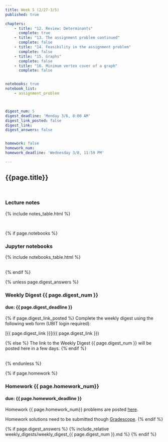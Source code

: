 ```yaml
---
title: Week 5 (2/27-3/5)
published: true

chapters:
    - title: "12. Review: Determinants"
      complete: true
    - title: "13. The assignment problem continued"
      complete: false
    - title: "14. Feasibility in the assignment problem"
      complete: false
    - title: "15. Graphs"
      complete: false
    - title: "16. Minimum vertex cover of a graph"
      complete: false


notebooks: true
notebook_list:
    - assignment_problem



digest_num: 5
digest_deadline: 'Monday 3/6, 8:00 AM'
digest_link_posted: false
digest_link:
digest_answers: false


homework: false
homework_num:
homework_deadline: 'Wednesday 3/8, 11:59 PM'

---
```


<style>
    ul {
        padding-left: 20px;
    }
</style>


## {{page.title}}

<br/>

### Lecture notes

{% include notes_table.html %}

<br/>

{% if page.notebooks %}
### Jupyter notebooks

{% include notebooks_table.html %}

<br/>
{% endif %}


{% unless page.digest_answers %}
### Weekly Digest {{ page.digest_num }}
#### due: {{ page.digest_deadline }}

{% if page.digest_link_posted %}
Complete the weekly digest using the following web form (UBIT login required):

[{{ page.digest_link }}]({{ page.digest_link }})

{% else %}
The link to the Weekly Digest {{ page.digest_num }} will be posted here
in a few days.
{% endif %}

<br/>
{% endunless %}


{% if page.homework %}
### Homework {{ page.homework_num}}
#### due: {{ page.homework_deadline }}

Homework {{ page.homework_num}} problems are posted <a href="{{ site.baseurl }}/assets/homework/hw_{{ page.homework_num }}.pdf" target="_blank">here</a>.

Homework solutions need to be submitted though [Gradescope](https://www.gradescope.com/).
{% endif %}

{% if page.digest_answers %}
{% include_relative weekly_digests/weekly_digest_{{ page.digest_num }}.md %}
{% endif %}